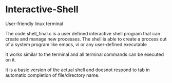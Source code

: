 Interactive-Shell
=================

User-friendly linux terminal

The code shell_final.c is a user defined interactive shell program that can create and manage new processes. The shell is able to create a process out of a system program like emacs, vi or any user-defined executable

It works similar to the terminal and all terminal commands can be executed on it. 

It is a basic version of the actual shell and doesnot respond to tab in automatic completion of file/directory name.


